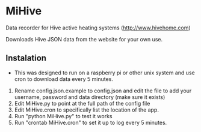 # MiHive

Data recorder for Hive active heating systems (http://www.hivehome.com)

Downloads Hive JSON data from the website for your own use.
 
## Instalation

* This was designed to run on a raspberry pi or other unix system and use cron to download data every 5 minutes.

1. Rename config.json.example to config.json and edit the file to add your username, password and data directory (make sure it exists)
2. Edit MiHive.py to point at the full path of the config file
3. Edit MiHive.cron to specifically list the location of the app.
4. Run "python MiHive.py" to test it works
5. Run "crontab MiHive.cron" to set it up to log every 5 minutes.

